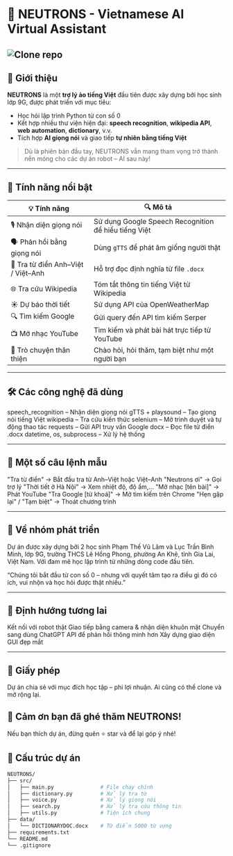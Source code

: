 # 🤖 NEUTRONS - Vietnamese AI Virtual Assistant

![Clone repo](https://github.com/PTVL-1129/NEUTRONS.git)
---

## 🧠 Giới thiệu

**NEUTRONS** là một **trợ lý ảo tiếng Việt** đầu tiên được xây dựng bởi học sinh lớp 9G, được phát triển với mục tiêu:
- Học hỏi lập trình Python từ con số 0
- Kết hợp nhiều thư viện hiện đại: **speech recognition**, **wikipedia API**, **web automation**, **dictionary**, v.v.
- Tích hợp **AI giọng nói** và giao tiếp **tự nhiên bằng tiếng Việt**

> Dù là phiên bản đầu tay, NEUTRONS vẫn mang tham vọng trở thành nền móng cho các dự án robot – AI sau này!

---

## 🧩 Tính năng nổi bật

| 💡 Tính năng | 🔍 Mô tả |
|-------------|----------|
| 🎙️ Nhận diện giọng nói | Sử dụng Google Speech Recognition để hiểu tiếng Việt |
| 🗣️ Phản hồi bằng giọng nói | Dùng `gTTS` để phát âm giống người thật |
| 🔎 Tra từ điển Anh–Việt / Việt–Anh | Hỗ trợ đọc định nghĩa từ file `.docx` |
| 🌐 Tra cứu Wikipedia | Tóm tắt thông tin tiếng Việt từ Wikipedia |
| ☀️ Dự báo thời tiết | Sử dụng API của OpenWeatherMap |
| 🔍 Tìm kiếm Google | Gửi query đến API tìm kiếm Serper |
| 📺 Mở nhạc YouTube | Tìm kiếm và phát bài hát trực tiếp từ YouTube |
| 🧾 Trò chuyện thân thiện | Chào hỏi, hỏi thăm, tạm biệt như một người bạn |

---

## 🛠️ Các công nghệ đã dùng
speech_recognition – Nhận diện giọng nói
gTTS + playsound – Tạo giọng nói tiếng Việt
wikipedia – Tra cứu kiến thức
selenium – Mở trình duyệt và tự động thao tác
requests – Gửi API truy vấn Google
docx – Đọc file từ điển .docx
datetime, os, subprocess – Xử lý hệ thống

---

## 💬 Một số câu lệnh mẫu
"Tra từ điển" → Bắt đầu tra từ Anh–Việt hoặc Việt–Anh
"Neutrons ơi" → Gọi trợ lý
"Thời tiết ở Hà Nội" → Xem nhiệt độ, độ ẩm,...
"Mở nhạc [tên bài]" → Phát YouTube
"Tra Google [từ khoá]" → Mở tìm kiếm trên Chrome
"Hẹn gặp lại" / "Tạm biệt" → Thoát chương trình

---

## 🧠 Về nhóm phát triển
Dự án được xây dựng bởi 2 học sinh Phạm Thế Vũ Lâm và Lục Trần Bình Minh, lớp 9G, trường THCS Lê Hồng Phong, phường An Khê, tỉnh Gia Lai, Việt Nam. Với đam mê học lập trình từ những dòng code đầu tiên.

“Chúng tôi bắt đầu từ con số 0 – nhưng với quyết tâm tạo ra điều gì đó có ích, vui nhộn và học hỏi được thật nhiều.”

---

## 🚀 Định hướng tương lai
Kết nối với robot thật
Giao tiếp bằng camera & nhận diện khuôn mặt
Chuyển sang dùng ChatGPT API để phản hồi thông minh hơn
Xây dựng giao diện GUI đẹp mắt

---

## 📜 Giấy phép
Dự án chia sẻ với mục đích học tập – phi lợi nhuận. Ai cũng có thể clone và mở rộng lại.

## 🙏 Cảm ơn bạn đã ghé thăm NEUTRONS!
Nếu bạn thích dự án, đừng quên ⭐ star và để lại góp ý nhé!

## 📁 Cấu trúc dự án

```bash
NEUTRONS/
├── src/
│   ├── main.py               # File chạy chính
│   ├── dictionary.py         # Xử lý tra từ
│   ├── voice.py              # Xử lý giọng nói
│   ├── search.py             # Xử lý tra cứu thông tin
│   ├── utils.py              # Tiện ích chung
├── data/
│   └── DICTIONARYDOC.docx    # Từ điển 5000 từ vựng
├── requirements.txt
└── README.md
└── .gitignore

